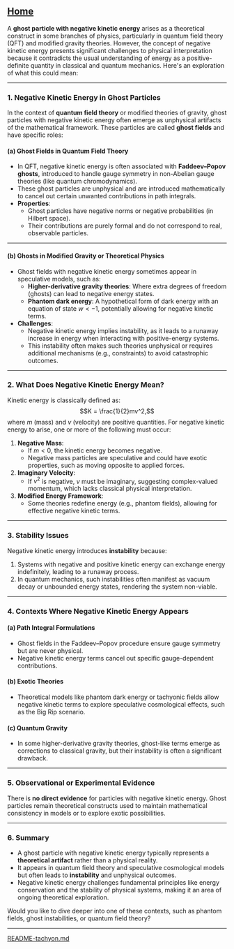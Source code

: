 [Home](https://t2m.io/VwvDcuw)
---

A **ghost particle with negative kinetic energy** arises as a theoretical construct in some branches of physics, particularly in quantum field theory (QFT) and modified gravity theories. However, the concept of negative kinetic energy presents significant challenges to physical interpretation because it contradicts the usual understanding of energy as a positive-definite quantity in classical and quantum mechanics. Here's an exploration of what this could mean:

---

### **1. Negative Kinetic Energy in Ghost Particles**
In the context of **quantum field theory** or modified theories of gravity, ghost particles with negative kinetic energy often emerge as unphysical artifacts of the mathematical framework. These particles are called **ghost fields** and have specific roles:

#### **(a) Ghost Fields in Quantum Field Theory**
- In QFT, negative kinetic energy is often associated with **Faddeev–Popov ghosts**, introduced to handle gauge symmetry in non-Abelian gauge theories (like quantum chromodynamics).
- These ghost particles are unphysical and are introduced mathematically to cancel out certain unwanted contributions in path integrals.
- **Properties**:
  - Ghost particles have negative norms or negative probabilities (in Hilbert space).
  - Their contributions are purely formal and do not correspond to real, observable particles.

---

#### **(b) Ghosts in Modified Gravity or Theoretical Physics**
- Ghost fields with negative kinetic energy sometimes appear in speculative models, such as:
  - **Higher-derivative gravity theories**: Where extra degrees of freedom (ghosts) can lead to negative energy states.
  - **Phantom dark energy**: A hypothetical form of dark energy with an equation of state $w < -1$, potentially allowing for negative kinetic terms.
- **Challenges**:
  - Negative kinetic energy implies instability, as it leads to a runaway increase in energy when interacting with positive-energy systems.
  - This instability often makes such theories unphysical or requires additional mechanisms (e.g., constraints) to avoid catastrophic outcomes.

---

### **2. What Does Negative Kinetic Energy Mean?**
Kinetic energy is classically defined as:
$$K = \frac{1}{2}mv^2,$$
where $m$ (mass) and $v$ (velocity) are positive quantities. For negative kinetic energy to arise, one or more of the following must occur:
1. **Negative Mass**:
   - If $m < 0$, the kinetic energy becomes negative.
   - Negative mass particles are speculative and could have exotic properties, such as moving opposite to applied forces.
2. **Imaginary Velocity**:
   - If $v^2$ is negative, $v$ must be imaginary, suggesting complex-valued momentum, which lacks classical physical interpretation.
3. **Modified Energy Framework**:
   - Some theories redefine energy (e.g., phantom fields), allowing for effective negative kinetic terms.

---

### **3. Stability Issues**
Negative kinetic energy introduces **instability** because:
1. Systems with negative and positive kinetic energy can exchange energy indefinitely, leading to a runaway process.
2. In quantum mechanics, such instabilities often manifest as vacuum decay or unbounded energy states, rendering the system non-viable.

---

### **4. Contexts Where Negative Kinetic Energy Appears**
#### **(a) Path Integral Formulations**
- Ghost fields in the Faddeev–Popov procedure ensure gauge symmetry but are never physical.
- Negative kinetic energy terms cancel out specific gauge-dependent contributions.

#### **(b) Exotic Theories**
- Theoretical models like phantom dark energy or tachyonic fields allow negative kinetic terms to explore speculative cosmological effects, such as the Big Rip scenario.

#### **(c) Quantum Gravity**
- In some higher-derivative gravity theories, ghost-like terms emerge as corrections to classical gravity, but their instability is often a significant drawback.

---

### **5. Observational or Experimental Evidence**
There is **no direct evidence** for particles with negative kinetic energy. Ghost particles remain theoretical constructs used to maintain mathematical consistency in models or to explore exotic possibilities.

---

### **6. Summary**
- A ghost particle with negative kinetic energy typically represents a **theoretical artifact** rather than a physical reality.
- It appears in quantum field theory and speculative cosmological models but often leads to **instability** and unphysical outcomes.
- Negative kinetic energy challenges fundamental principles like energy conservation and the stability of physical systems, making it an area of ongoing theoretical exploration.

Would you like to dive deeper into one of these contexts, such as phantom fields, ghost instabilities, or quantum field theory?


---

[README-tachyon.md](https://t2m.io/KiP9zw7)
